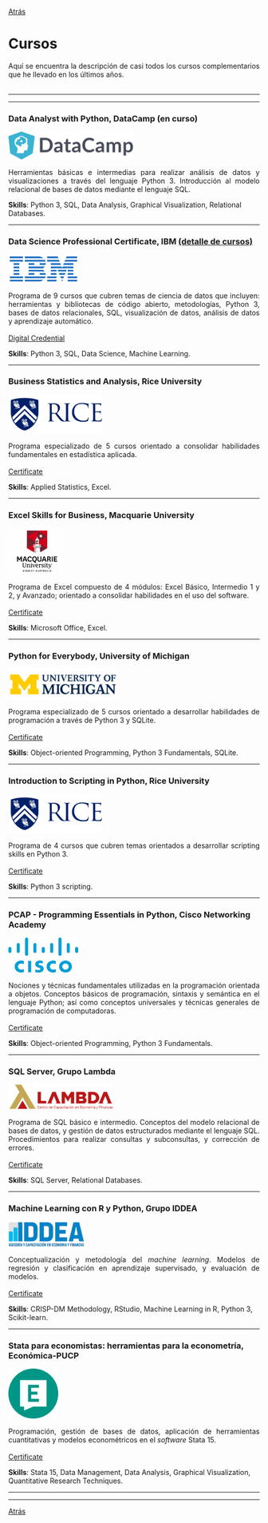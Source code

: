 [Atrás](https://drodrigo96.github.io/)

# Cursos
<p align="justify">Aquí se encuentra la descripción de casi todos los cursos complementarios que he llevado en los últimos años.
<br><br>

</p>

---
---

### Data Analyst with Python, DataCamp (en curso)
<img src="images/LogoDatacamp.png?raw=true" width="250" height="56" />
<p align="justify">Herramientas básicas e intermedias para realizar análisis de datos y visualizaciones a través del lenguaje Python 3. Introducción al modelo relacional de bases de datos mediante el lenguaje SQL.

</p>

**Skills**: Python 3, SQL, Data Analysis, Graphical Visualization, Relational Databases.

---

### Data Science Professional Certificate, IBM [(detalle de cursos)](https://drodrigo96.github.io/ibmcourses_page)
<img src="images/LogoIBM.png?raw=true" width="140" height="56" />
<p align="justify">Programa de 9 cursos que cubren temas de ciencia de datos que incluyen: herramientas y bibliotecas de código abierto, metodologías, Python 3, bases de datos relacionales, SQL, visualización de datos, análisis de datos y aprendizaje automático.
<br><br>
<a href="https://www.youracclaim.com/badges/5ed4c314-da67-4353-b7d2-3b21ae894782" target="_blank">Digital Credential</a>
</p>

**Skills**: Python 3, SQL, Data Science, Machine Learning. 

---

### Business Statistics and Analysis, Rice University
<img src="images/LogoRice.png?raw=true" width="190" height="77" />
<p align="justify">Programa especializado de 5 cursos orientado a consolidar habilidades fundamentales en estadística aplicada.
<br><br>
<a href="https://coursera.org/share/52263eba03e777ad086493ed69623562" target="_blank">Certificate</a>
</p>

**Skills**: Applied Statistics, Excel.

---

### Excel Skills for Business, Macquarie University
<img src="images/LogoMacU.png?raw=true" width="115" height="92" />
<p align="justify">Programa de Excel compuesto de 4 módulos: Excel Básico, Intermedio 1 y 2, y Avanzado; orientado a consolidar habilidades en el uso del software.
<br><br>
<a href="https://coursera.org/share/8da6d099b0423f6e02d1e4489c691608" target="_blank">Certificate</a>
</p>

**Skills**: Microsoft Office, Excel.

---

### Python for Everybody, University of Michigan
<img src="images/LogoMichigan.png?raw=true" width="220" height="60" />
<p align="justify">Programa especializado de 5 cursos orientado a desarrollar habilidades de programación a través de Python 3 y SQLite. 
<br><br>
<a href="https://coursera.org/share/ed6fb4d2ac1636521941cc22e5e6b6ef" target="_blank">Certificate</a>
</p>

**Skills**: Object-oriented Programming, Python 3 Fundamentals, SQLite.

---

### Introduction to Scripting in Python, Rice University
<img src="images/LogoRice.png?raw=true" width="190" height="77" />
<p align="justify">Programa de 4 cursos que cubren temas orientados a desarrollar scripting skills en Python 3.
<br><br>
<a href="https://coursera.org/share/ef6b60ef55ba867981ca21d4bc06c352" target="_blank">Certificate</a>
</p>

**Skills**: Python 3 scripting.

---

### PCAP - Programming Essentials in Python, Cisco Networking Academy
<img src="images/LogoCisco.png?raw=true" width="140" height="70" />
<p align="justify">Nociones y técnicas fundamentales utilizadas en la programación orientada a objetos. Conceptos básicos de programación, sintaxis y semántica en el lenguaje Python; así como conceptos universales y técnicas generales de programación de computadoras.
<br><br>
<a href="https://drodrigo96.github.io/pdf/12.%20030620ENPCAPF.pdf" target="_blank">Certificate</a>
</p>

**Skills**: Object-oriented Programming, Python 3 Fundamentals.

---

### SQL Server, Grupo Lambda
<img src="images/LogoLambda.png?raw=true" width="210" height="50" />

<p align="justify">Programa de SQL básico e intermedio. Conceptos del modelo relacional de bases de datos, y gestión de datos estructurados mediante el lenguaje SQL. Procedimientos para realizar consultas y subconsultas, y corrección de errores.
<br><br>
<a href="https://drodrigo96.github.io/pdf/13.%20100820SQLS.pdf" target="_blank">Certificate</a>
</p>

**Skills**: SQL Server, Relational Databases.

---

### Machine Learning con R y Python, Grupo IDDEA
<img src="images/LogoIddea.png?raw=true"/>
<p align="justify">Conceptualización y metodología del <i>machine learning</i>. Modelos de regresión y clasificación en aprendizaje supervisado, y evaluación de modelos.
<br><br>
<a href="https://drodrigo96.github.io/pdf/10.%20180420MLIDDEA.pdf" target="_blank">Certificate</a> 
</p>

**Skills**: CRISP-DM Methodology, RStudio, Machine Learning in R, Python 3, Scikit-learn.

---

### Stata para economistas: herramientas para la econometría, Económica-PUCP
<img src="images/LogoEconomica.png?raw=true" width="100" height="100" />
<p align="justify">Programación, gestión de bases de datos, aplicación de herramientas cuantitativas y modelos econométricos en el <i>software</i> Stata 15.
<br><br>
<a href="https://drodrigo96.github.io/pdf/11.%20250519SPE.pdf" target="_blank">Certificate</a>  
</p>

**Skills**: Stata 15, Data Management, Data Analysis, Graphical Visualization, Quantitative Research Techniques.

---
---

[Atrás](https://drodrigo96.github.io/)
